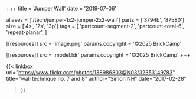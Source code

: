 +++
title = 'Jumper Wall'
date  = '2019-07-06'

aliases = ['/tech/jumper-1x2-jumper-2x2-wall']
parts = ['3794b', '87580']
size  = ['4s', '2s', '3p']
tags  = [
  'partcount-segment-2',
  'partcount-total-6',
  'repeat-planar',
]

[[resources]]
src              = 'image.png'
params.copyright = '©2025 BrickCamp'

[[resources]]
src              = 'model.ldr'
params.copyright = '©2025 BrickCamp'
+++

{{< linkbox
    url="https://www.flickr.com/photos/138986803@N03/32353149783"
    title="wall technique no. 7 and 8"
    author="Simon NH"
    date="2017-02-28"
>}}
